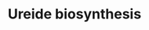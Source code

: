 ---
annotations:
- id: PW:0000002
  parent: classic metabolic pathway
  type: Pathway Ontology
  value: classic metabolic pathway
authors:
- Thomas
- MaintBot
- Pjaiswal
- AlexanderPico
- Egonw
- MirellaKalafati
description: 'Based on [http://pathway.gramene.org/RICE/NEW-IMAGE?type=PATHWAY&amp;object=URSIN-PWY&amp;detail-level=2&amp;detail-level=3
  original gramene pathway].  Nitrogen is frequently the limiting nutrient for growth
  of many crop plants. Legumes solved this problem by establishing a symbiotic relationship
  with bacteria from the genus Bradyrhizobium, which contain the enzyme nitrogenase.
  Nitrogenase catalyzes the conversion of atmospheric dinitrogen to ammonia, which
  can be used to meet the plant''s metabolic nitrogen requirements.  Before the fixed
  nitrogen can be used by the plant, it must be converted into organic forms that
  can be transported throughout the plant and further metabolized. There are two major
  forms of organic nitrogen compounds that can be transported - amides (such as L-asparagine
  and L-glutamine ) and ureides (such as allantoin and allantoate ). Temperate-region
  legumes, such as pea, are amide exporters, while legumes of tropical origin, such
  as soybean, kidney bean, and peanut, export nitrogen in the forms of ureides. Isotope-labeling
  studies performed with tropical legumes demonstrate that ammonia produced from dinitrogen
  reduction is rapidly converted into allantoin and allantoate [ Ohyama78 ], and that
  up to 95% of the nitrogen in the xylem sap in nodulated soybeans is in the form
  of ureides [ Schubert81 ].  The ammonia generated by the bacteria is first converted
  into the amino acid L-glutamine and then incorporated into inosine-5''-phosphate
  (IMP), a purine synthesized de novo during nitrogen fixation by roots (see purine
  nucleotides de novo biosynthesis II ). '
last-edited: 2023-01-18
organisms:
- Oryza sativa
redirect_from:
- /index.php/Pathway:WP617
- /instance/WP617
- /instance/WP617_rr124757
revision: r124757
schema-jsonld:
- '@context': https://schema.org/
  '@id': https://wikipathways.github.io/pathways/WP617.html
  '@type': Dataset
  creator:
    '@type': Organization
    name: WikiPathways
  description: 'Based on [http://pathway.gramene.org/RICE/NEW-IMAGE?type=PATHWAY&amp;object=URSIN-PWY&amp;detail-level=2&amp;detail-level=3
    original gramene pathway].  Nitrogen is frequently the limiting nutrient for growth
    of many crop plants. Legumes solved this problem by establishing a symbiotic relationship
    with bacteria from the genus Bradyrhizobium, which contain the enzyme nitrogenase.
    Nitrogenase catalyzes the conversion of atmospheric dinitrogen to ammonia, which
    can be used to meet the plant''s metabolic nitrogen requirements.  Before the
    fixed nitrogen can be used by the plant, it must be converted into organic forms
    that can be transported throughout the plant and further metabolized. There are
    two major forms of organic nitrogen compounds that can be transported - amides
    (such as L-asparagine and L-glutamine ) and ureides (such as allantoin and allantoate
    ). Temperate-region legumes, such as pea, are amide exporters, while legumes of
    tropical origin, such as soybean, kidney bean, and peanut, export nitrogen in
    the forms of ureides. Isotope-labeling studies performed with tropical legumes
    demonstrate that ammonia produced from dinitrogen reduction is rapidly converted
    into allantoin and allantoate [ Ohyama78 ], and that up to 95% of the nitrogen
    in the xylem sap in nodulated soybeans is in the form of ureides [ Schubert81
    ].  The ammonia generated by the bacteria is first converted into the amino acid
    L-glutamine and then incorporated into inosine-5''-phosphate (IMP), a purine synthesized
    de novo during nitrogen fixation by roots (see purine nucleotides de novo biosynthesis
    II ). '
  keywords:
  - 5-hydroxy-2-oxo-4-ureido-2,5-dihydro-1H imidazole-5-carboxylate
  - 5-hydroxyisourate
  - Allantoic acid
  - Allantoin
  - CO2
  - H2O
  - H2O2
  - IMP dehydrogenase
  - Inosine-5'-phosphate
  - NAD+
  - NADH
  - O2
  - Phosphate
  - Ribose 1-phosphate
  - Urate
  - Urate oxidase
  - Xanthine
  - Xanthine dehydrogenase
  - Xanthosine
  - xanthosine-5-phosphate
  license: CC0
  name: Ureide biosynthesis
seo: CreativeWork
title: Ureide biosynthesis
wpid: WP617
---